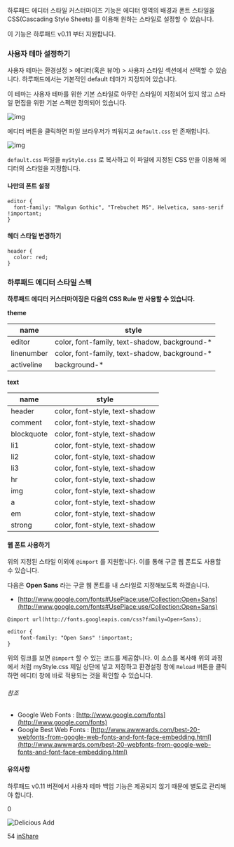 하루패드 에디터 스타일 커스터마이즈 기능은 에디터 영역의 배경과 폰트 스타일을 CSS(Cascading Style Sheets) 를 이용해 원하는 스타일로 설정할 수 있습니다.

이 기능은 하루패드 v0.11 부터 지원합니다.

### 사용자 테마 설정하기

사용자 테마는 환경설정 > 에디터(혹은 뷰어) > 사용자 스타일 섹션에서 선택할 수 있습니다. 하루패드에서는 기본적인 default 테마가 지정되어 있습니다.

이 테마는 사용자 테마를 위한 기본 스타일로 아무런 스타일이 지정되어 있지 않고 스타일 편집을 위한 기본 스펙만 정의되어 있습니다.

![img](http://pad.haroopress.com/docs/ko/customizing-editor-style/images/001.png)

에디터 버튼을 클릭하면 파일 브라우저가 띄워지고 `default.css` 만 존재합니다.

![img](http://pad.haroopress.com/docs/ko/customizing-editor-style/images/002.png)

`default.css` 파일을 `myStyle.css` 로 복사하고 이 파일에 지정된 CSS 만을 이용해 에디터의 스타일을 지정합니다.

#### 나만의 폰트 설정

```
editor {
  font-family: "Malgun Gothic", "Trebuchet MS", Helvetica, sans-serif !important;
}

```

#### 헤더 스타일 변경하기

```
header {
  color: red;
}

```

### 하루패드 에디터 스타일 스펙

**하루패드 에디터 커스터마이징은 다음의 CSS Rule 만 사용할 수 있습니다.**

**theme**

| name       | style                                    |
| ---------- | ---------------------------------------- |
| editor     | color, font-family, text-shadow, background-* |
| linenumber | color, font-family, text-shadow, background-* |
| activeline | background-*                             |

**text**

| name       | style                          |
| ---------- | ------------------------------ |
| header     | color, font-style, text-shadow |
| comment    | color, font-style, text-shadow |
| blockquote | color, font-style, text-shadow |
| li1        | color, font-style, text-shadow |
| li2        | color, font-style, text-shadow |
| li3        | color, font-style, text-shadow |
| hr         | color, font-style, text-shadow |
| img        | color, font-style, text-shadow |
| a          | color, font-style, text-shadow |
| em         | color, font-style, text-shadow |
| strong     | color, font-style, text-shadow |

#### 웹 폰트 사용하기

위의 지정된 스타일 이외에 `@import` 를 지원합니다. 이를 통해 구글 웹 폰트도 사용할 수 있습니다.

다음은 **Open Sans** 라는 구글 웹 폰트를 내 스타일로 지정해보도록 하겠습니다.

- [http://www.google.com/fonts#UsePlace:use/Collection:Open+Sans](http://www.google.com/fonts#UsePlace:use/Collection:Open+Sans)

```
@import url(http://fonts.googleapis.com/css?family=Open+Sans);

editor {
    font-family: "Open Sans" !important;
}

```

위의 링크를 보면 `@import` 할 수 있는 코드를 제공합니다. 이 소스를 복사해 위의 과정에서 처럼 myStyle.css 제일 상단에 넣고 저장하고 환경설정 창에 `Reload` 버튼을 클릭하면 에디터 창에 바로 적용되는 것을 확인할 수 있습니다.

###### 참조

- Google Web Fonts : [http://www.google.com/fonts](http://www.google.com/fonts)
- Google Best Web Fonts : [http://www.awwwards.com/best-20-webfonts-from-google-web-fonts-and-font-face-embedding.html](http://www.awwwards.com/best-20-webfonts-from-google-web-fonts-and-font-face-embedding.html)

#### 유의사항

하루패드 v0.11 버젼에서 사용자 테마 백업 기능은 제공되지 않기 때문에 별도로 관리해야 합니다.

0

![Delicious](http://www.delicious.com/static/img/delicious.small.gif) Add

54
[inShare](javascript:void(0);)